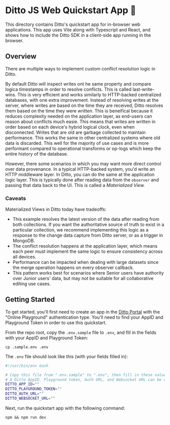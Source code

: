 # Ditto JS Web Quickstart App 🚀

This directory contains Ditto's quickstart app for in-browser web applications.
This app uses Vite along with Typescript and React, and shows how to include
the Ditto SDK in a client-side app running in the browser.

## Overview

There are multiple ways to implement custom conflict resolution logic in Ditto.

By default Ditto will inspect writes ont he same property and compare logica
timestamps in order to resolve conflicts. This is called last-write-wins. This
is very efficient and works similarly to HTTP-backed centralized databases, with 
one extra improvement. Instead of resolving writes at the server,  where writes
are based on the time they are received, Ditto resolves them based on the time
they were *written*. This is beneifical because it reduces complexity
needed on the application layer, as end-users can reason about conflicts much
easie. This means that writes are written in order based on each device's
hybrid logical clock, even when disconnected. Writes that are old are garbage
collected to maintain performance. This works the same in other centralized
systems where old data is discarded. This well for the majority of use cases
and is more performant compared to operational transforms or op-logs which keep
the entire history of the database.

However, there some scenarios in which you may want more direct control over
data provenance. In a typical HTTP-backed system, you'd write an HTTP
middleware layer. In Ditto, you can do the same at the application logic layer.
This is typically done after reading data from the `observer` and passing that
data back to the UI. This is called a *Materialized View.*

### Caveats

Materialized Views in Ditto today have tradeoffs:

- This example resolves the latest version of the data after reading from both collections. If you want the authoritative source of truth to exist in a particular collection, we recommend implementing this logic as a response to the change data capture from Ditto server, or as a trigger in MongoDB.
- The conflict resolution happens at the application layer, which means each peer must implement the same logic to ensure consistency across all devices.
- Performance can be impacted when dealing with large datasets since the merge operation happens on every observer callback.
- This pattern works best for scenarios where Senior users have authority over Junior users' data, but may not be suitable for all collaborative editing use cases.

## Getting Started

To get started, you'll first need to create an app in the [Ditto Portal][0]
with the "Online Playground" authentication type. You'll need to find your
AppID and Playground Token in order to use this quickstart.

[0]: https://portal.ditto.live

From the repo root, copy the `.env.sample` file to `.env`, and fill in the
fields with your AppID and Playground Token:

```
cp .sample.env .env
```

The `.env` file should look like this (with your fields filled in):

```bash
#!/usr/bin/env bash

# Copy this file from ".env.sample" to ".env", then fill in these values
# A Ditto AppID, Playground token, Auth URL, and Websocket URL can be obtained from https://portal.ditto.live
DITTO_APP_ID=""
DITTO_PLAYGROUND_TOKEN=""
DITTO_AUTH_URL=""
DITTO_WEBSOCKET_URL=""
```

Next, run the quickstart app with the following command:

```
npm && npm run dev
```
